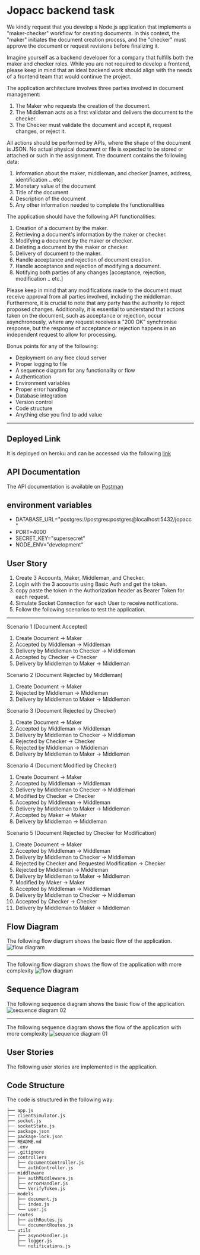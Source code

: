 # Jopacc backend task

We kindly request that you develop a Node.js application that implements a "maker-checker"
workflow for creating documents. In this context, the "maker" initiates the document creation
process, and the "checker" must approve the document or request revisions before finalizing
it.

Imagine yourself as a backend developer for a company that fulfills both the maker and
checker roles. While you are not required to develop a frontend, please keep in mind that an
ideal backend work should align with the needs of a frontend team that would continue the
project.

The application architecture involves three parties involved in document management:

1. The Maker who requests the creation of the document.
2. The Middleman acts as a first validator and delivers the document to the checker.
3. The Checker must validate the document and accept it, request changes, or reject it.

All actions should be performed by APls, where the shape of the document is JSON. No actual
physical document or file is expected to be stored or attached or such in the assignment.
The document contains the following data:

1. Information about the maker, middleman, and checker [names, address, identification ..
etc]
2. Monetary value of the document
3. Title of the document
4. Description of the document
5. Any other information needed to complete the functionalities

The application should have the following API functionalities:

1. Creation of a document by the maker.
2. Retrieving a document's information by the maker or checker.
3. Modifying a document by the maker or checker.
4. Deleting a document by the maker or checker.
5. Delivery of document to the maker.
6. Handle acceptance and rejection of document creation.
7. Handle acceptance and rejection of modifying a document.
8. Notifying both parties of any changes [acceptance, rejection, modification .. etc.]

Please keep in mind that any modifications made to the document must receive approval from
all parties involved, including the middleman. Furthermore, it is crucial to note that any party
has the authority to reject proposed changes. Additionally, it is essential to understand that
actions taken on the document, such as acceptance or rejection, occur asynchronously, where
any request receives a "200 OK" synchronise response, but the response of acceptance or
rejection happens in an independent request to allow for processing.

Bonus points for any of the following:

- Deployment on any free cloud server
- Proper logging to file
- A sequence diagram for any functionality or flow
- Authentication
- Environment variables
- Proper error handling
- Database integration
- Version control
- Code structure
- Anything else you find to add value

<hr>

## Deployed Link

It is deployed on heroku and can be accessed via the following  [link](https://jopacc-task-e58c9400fc1b.herokuapp.com/)

## API Documentation

The API documentation is available on [Postman](https://documenter.getpostman.com/view/22498839/2s9Y5YR2KH)

## environment variables

- DATABASE_URL="postgres://postgres:postgres@localhost:5432/jopacc"
- PORT=4000
- SECRET_KEY="supersecret"
- NODE_ENV="development"

## User Story

1. Create 3 Accounts, Maker, Middleman, and Checker.
1. Login with the 3 accounts using Basic Auth and get the token.
1. copy paste the token in the Authorization header as Bearer Token for each request.
1. Simulate Socket Connection for each User to receive notifications.
1. Follow the following scenarios to test the application.

<hr>

Scenario 1 (Document Accepted)

1. Create Document -> Maker
1. Accepted by Middleman -> Middleman
1. Delivery by Middleman to Checker -> Middleman
1. Accepted by Checker -> Checker
1. Delivery by Middleman to Maker -> Middleman

Scenario 2 (Document Rejected by Middleman)

1. Create Document -> Maker
1. Rejected by Middleman -> Middleman
1. Delivery by Middleman to Maker -> Middleman

Scenario 3 (Document Rejected by Checker)

1. Create Document -> Maker
1. Accepted by Middleman -> Middleman
1. Delivery by Middleman to Checker -> Middleman
1. Rejected by Checker -> Checker
1. Rejected by Middleman -> Middleman
1. Delivery by Middleman to Maker -> Middleman

Scenario 4 (Document Modified by Checker)

1. Create Document -> Maker
1. Accepted by Middleman -> Middleman
1. Delivery by Middleman to Checker -> Middleman
1. Modified by Checker -> Checker
1. Accepted by Middleman -> Middleman
1. Delivery by Middleman to Maker -> Middleman
1. Accepted by Maker -> Maker
1. Delivery by Middleman -> Middleman

Scenario 5 (Document Rejected by Checker for Modification)

1. Create Document -> Maker
1. Accepted by Middleman -> Middleman
1. Delivery by Middleman to Checker -> Middleman
1. Rejected by Checker and Requested Modification -> Checker
1. Rejected by Middleman -> Middleman
1. Delivery by Middleman to Maker -> Middleman
1. Modified by Maker -> Maker
1. Accepted by Middleman -> Middleman
1. Delivery by Middleman to Checker -> Middleman
1. Accepted by Checker -> Checker
1. Delivery by Middleman to Maker -> Middleman

## Flow Diagram

The following flow diagram shows the basic flow of the application.
![flow diagram](./assets/flow02.png)

<hr>

The following flow diagram shows the flow of the application with more complexity
![flow diagram](./assets/flow01.png)

## Sequence Diagram

The following sequence diagram shows the basic flow of the application.
![sequence diagram 02](./assets/sequence02.png)

<hr>

The following sequence diagram shows the flow of the application with more complexity
![sequence diagram 01](./assets/sequence01.png)

## User Stories

The following user stories are implemented in the application.

## Code Structure

The code is structured in the following way:

```
├── app.js
├── clientSimulator.js
├── socket.js
├── socketState.js
├── package.json
├── package-lock.json
├── README.md
├── .env
├── .gitignore
├── controllers
│   ├── documentController.js
│   └── authController.js
├── middleware
│   ├── authMiddleware.js
│   ├── errorHandler.js
│   └── VerifyToken.js
├── models
│   ├── document.js
│   ├── index.js
│   └── user.js
├── routes
│   ├── authRoutes.js
│   └── documentRoutes.js
└── utils
    ├── asyncHandler.js
    ├── logger.js
    └── notifications.js
```
